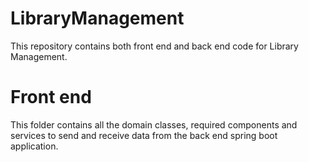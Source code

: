 # LibraryManagement
This repository contains both front end and back end code for Library Management.
# Front end
This folder contains all the domain classes, required components and services to send and receive data from the back end spring boot application.
